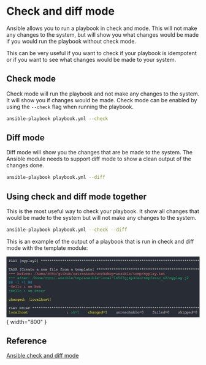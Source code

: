 # Check and diff mode
Ansible allows you to run a playbook in check and mode. This will not make any changes to the system, but will show you what changes would be made if you would run the playbook without check mode.

This can be very useful if you want to check if your playbook is idempotent or if you want to see what changes would be made to your system.

## Check mode
Check mode will run the playbook and not make any changes to the system. 
It will show you if changes would be made.
Check mode can be enabled by using the `--check` flag when running the playbook.

```bash
ansible-playbook playbook.yml --check
```

## Diff mode
Diff mode will show you the changes that are be made to the system.
The Ansible module needs to support diff mode to show a clean output of the changes done.
```bash
ansible-playbook playbook.yml --diff
```

## Using check and diff mode together
This is the most useful way to check your playbook.
It show all changes that would be made to the system but will not make any changes to the system.
```bash
ansible-playbook playbook.yml --check --diff
```

This is an example of the output of a playbook that is run in check and diff mode with the template module:

![Ansible Check Diff](../../assets/images/ansible_check_diff.png){ width="800" }

## Reference
[Ansible check and diff mode](https://docs.ansible.com/ansible/latest/playbook_guide/playbooks_checkmode.html)